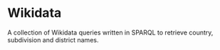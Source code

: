 
# Wikidata

A collection of Wikidata queries written in SPARQL to retrieve country, subdivision and district names.
